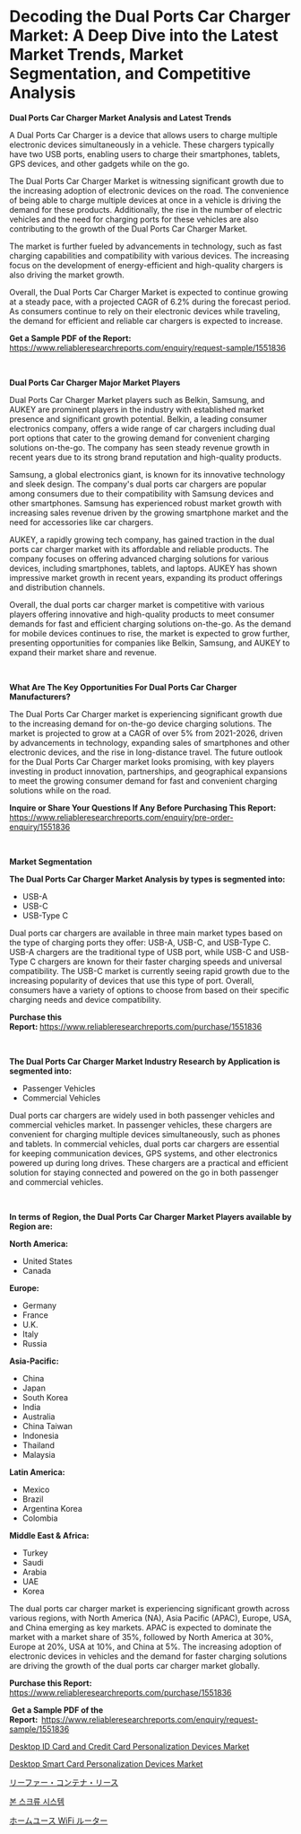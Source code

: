 <p><h1>Decoding the Dual Ports Car Charger Market: A Deep Dive into the Latest Market Trends, Market Segmentation, and Competitive Analysis</h1></p><p><strong>Dual Ports Car Charger Market Analysis and Latest Trends</strong></p>
<p><p>A Dual Ports Car Charger is a device that allows users to charge multiple electronic devices simultaneously in a vehicle. These chargers typically have two USB ports, enabling users to charge their smartphones, tablets, GPS devices, and other gadgets while on the go.</p><p>The Dual Ports Car Charger Market is witnessing significant growth due to the increasing adoption of electronic devices on the road. The convenience of being able to charge multiple devices at once in a vehicle is driving the demand for these products. Additionally, the rise in the number of electric vehicles and the need for charging ports for these vehicles are also contributing to the growth of the Dual Ports Car Charger Market.</p><p>The market is further fueled by advancements in technology, such as fast charging capabilities and compatibility with various devices. The increasing focus on the development of energy-efficient and high-quality chargers is also driving the market growth.</p><p>Overall, the Dual Ports Car Charger Market is expected to continue growing at a steady pace, with a projected CAGR of 6.2% during the forecast period. As consumers continue to rely on their electronic devices while traveling, the demand for efficient and reliable car chargers is expected to increase.</p></p>
<p><strong>Get a Sample PDF of the Report:&nbsp;</strong> <a href="https://www.reliableresearchreports.com/enquiry/request-sample/1551836">https://www.reliableresearchreports.com/enquiry/request-sample/1551836</a></p>
<p>&nbsp;</p>
<p><strong>Dual Ports Car Charger Major Market Players</strong></p>
<p><p>Dual Ports Car Charger Market players such as Belkin, Samsung, and AUKEY are prominent players in the industry with established market presence and significant growth potential. Belkin, a leading consumer electronics company, offers a wide range of car chargers including dual port options that cater to the growing demand for convenient charging solutions on-the-go. The company has seen steady revenue growth in recent years due to its strong brand reputation and high-quality products.</p><p>Samsung, a global electronics giant, is known for its innovative technology and sleek design. The company's dual ports car chargers are popular among consumers due to their compatibility with Samsung devices and other smartphones. Samsung has experienced robust market growth with increasing sales revenue driven by the growing smartphone market and the need for accessories like car chargers.</p><p>AUKEY, a rapidly growing tech company, has gained traction in the dual ports car charger market with its affordable and reliable products. The company focuses on offering advanced charging solutions for various devices, including smartphones, tablets, and laptops. AUKEY has shown impressive market growth in recent years, expanding its product offerings and distribution channels.</p><p>Overall, the dual ports car charger market is competitive with various players offering innovative and high-quality products to meet consumer demands for fast and efficient charging solutions on-the-go. As the demand for mobile devices continues to rise, the market is expected to grow further, presenting opportunities for companies like Belkin, Samsung, and AUKEY to expand their market share and revenue.</p></p>
<p>&nbsp;</p>
<p><strong>What Are The Key Opportunities For Dual Ports Car Charger Manufacturers?</strong></p>
<p><p>The Dual Ports Car Charger market is experiencing significant growth due to the increasing demand for on-the-go device charging solutions. The market is projected to grow at a CAGR of over 5% from 2021-2026, driven by advancements in technology, expanding sales of smartphones and other electronic devices, and the rise in long-distance travel. The future outlook for the Dual Ports Car Charger market looks promising, with key players investing in product innovation, partnerships, and geographical expansions to meet the growing consumer demand for fast and convenient charging solutions while on the road.</p></p>
<p><strong>Inquire or Share Your Questions If Any Before Purchasing This Report:</strong> <a href="https://www.reliableresearchreports.com/enquiry/pre-order-enquiry/1551836">https://www.reliableresearchreports.com/enquiry/pre-order-enquiry/1551836</a></p>
<p>&nbsp;</p>
<p><strong>Market Segmentation</strong></p>
<p><strong>The Dual Ports Car Charger Market Analysis by types is segmented into:</strong></p>
<p><ul><li>USB-A</li><li>USB-C</li><li>USB-Type C</li></ul></p>
<p><p>Dual ports car chargers are available in three main market types based on the type of charging ports they offer: USB-A, USB-C, and USB-Type C. USB-A chargers are the traditional type of USB port, while USB-C and USB-Type C chargers are known for their faster charging speeds and universal compatibility. The USB-C market is currently seeing rapid growth due to the increasing popularity of devices that use this type of port. Overall, consumers have a variety of options to choose from based on their specific charging needs and device compatibility.</p></p>
<p><strong>Purchase this Report:&nbsp;</strong><a href="https://www.reliableresearchreports.com/purchase/1551836">https://www.reliableresearchreports.com/purchase/1551836</a></p>
<p>&nbsp;</p>
<p><strong>The Dual Ports Car Charger Market Industry Research by Application is segmented into:</strong></p>
<p><ul><li>Passenger Vehicles</li><li>Commercial Vehicles</li></ul></p>
<p><p>Dual ports car chargers are widely used in both passenger vehicles and commercial vehicles market. In passenger vehicles, these chargers are convenient for charging multiple devices simultaneously, such as phones and tablets. In commercial vehicles, dual ports car chargers are essential for keeping communication devices, GPS systems, and other electronics powered up during long drives. These chargers are a practical and efficient solution for staying connected and powered on the go in both passenger and commercial vehicles.</p></p>
<p>&nbsp;</p>
<p><strong>In terms of Region, the Dual Ports Car Charger Market Players available by Region are:</strong></p>
<p>
    <p> <strong> North America: </strong>
        <ul>
            <li>United States</li>
            <li>Canada</li>
        </ul>
        </p> 
    <p> <strong> Europe: </strong>
        <ul>
            <li>Germany</li>
            <li>France</li>
            <li>U.K.</li>
            <li>Italy</li>
            <li>Russia</li>
        </ul>
        </p> 
    <p> <strong> Asia-Pacific: </strong>
        <ul>
            <li>China</li>
            <li>Japan</li>
            <li>South Korea</li>
            <li>India</li>
            <li>Australia</li>
            <li>China Taiwan</li>
            <li>Indonesia</li>
            <li>Thailand</li>
            <li>Malaysia</li>
        </ul>
        </p> 
    <p> <strong> Latin America: </strong>
        <ul>
            <li>Mexico</li>
            <li>Brazil</li>
            <li>Argentina Korea</li>
            <li>Colombia</li>
        </ul>
        </p> 
    <p> <strong> Middle East & Africa: </strong>
        <ul>
            <li>Turkey</li>
            <li>Saudi</li>
            <li>Arabia</li>
            <li>UAE</li>
            <li>Korea</li>
        </ul>
    </p>
    </p>
<p><p>The dual ports car charger market is experiencing significant growth across various regions, with North America (NA), Asia Pacific (APAC), Europe, USA, and China emerging as key markets. APAC is expected to dominate the market with a market share of 35%, followed by North America at 30%, Europe at 20%, USA at 10%, and China at 5%. The increasing adoption of electronic devices in vehicles and the demand for faster charging solutions are driving the growth of the dual ports car charger market globally.</p></p>
<p><strong>Purchase this Report: </strong><a href="https://www.reliableresearchreports.com/purchase/1551836">https://www.reliableresearchreports.com/purchase/1551836</a></p>
<p>&nbsp;<strong>Get a Sample PDF of the Report:&nbsp;&nbsp;</strong><a href="https://www.reliableresearchreports.com/enquiry/request-sample/1551836">https://www.reliableresearchreports.com/enquiry/request-sample/1551836</a></p>
<p><strong></strong></p>
<p><p><a href="https://issuu.com/reportprime-2/docs/desktop-id-card-and-credit-card-personalization-de">Desktop ID Card and Credit Card Personalization Devices Market</a></p><p><a href="https://issuu.com/reportprime-2/docs/desktop-smart-card-personalization-devices-market-">Desktop Smart Card Personalization Devices Market</a></p><p><a href="https://github.com/NashBeahan2023/Market-Research-Report-List-1/blob/main/93735737084.md">リーファー・コンテナ・リース</a></p><p><a href="https://medium.com/@aidenreinger/%EB%B3%B8-%EC%8A%A4%ED%81%AC%EB%A5%98-%EC%8B%9C%EC%8A%A4%ED%85%9C-%EC%8B%9C%EC%9E%A5-%EA%B7%9C%EB%AA%A8%EB%8A%94-%EA%B8%80%EB%A1%9C%EB%B2%8C-%EC%82%B0%EC%97%85%EC%97%90%EC%84%9C-%EA%B0%80%EC%9E%A5-%EC%A2%8B%EC%9D%80-%EB%A7%88%EC%BC%80%ED%8C%85-%EC%B1%84%EB%84%90%EC%9D%84-%EB%B3%B4%EC%97%AC%EC%A4%8D%EB%8B%88%EB%8B%A4-6acca9e95122">본 스크류 시스템</a></p><p><a href="https://medium.com/@saigekulas/%E5%AE%B6%E5%BA%AD%E7%94%A8wifi%E3%83%AB%E3%83%BC%E3%82%BF%E3%83%BC%E5%B8%82%E5%A0%B4-2031%E5%B9%B4%E3%81%BE%E3%81%A7%E3%81%AE%E6%88%90%E5%8A%9F%E3%81%99%E3%82%8B%E3%83%93%E3%82%B8%E3%83%8D%E3%82%B9%E6%88%A6%E7%95%A5%E3%81%AE%E9%8D%B5%E3%82%92%E4%BA%88%E6%B8%AC-78e95ad46e47">ホームユース WiFi ルーター</a></p></p>